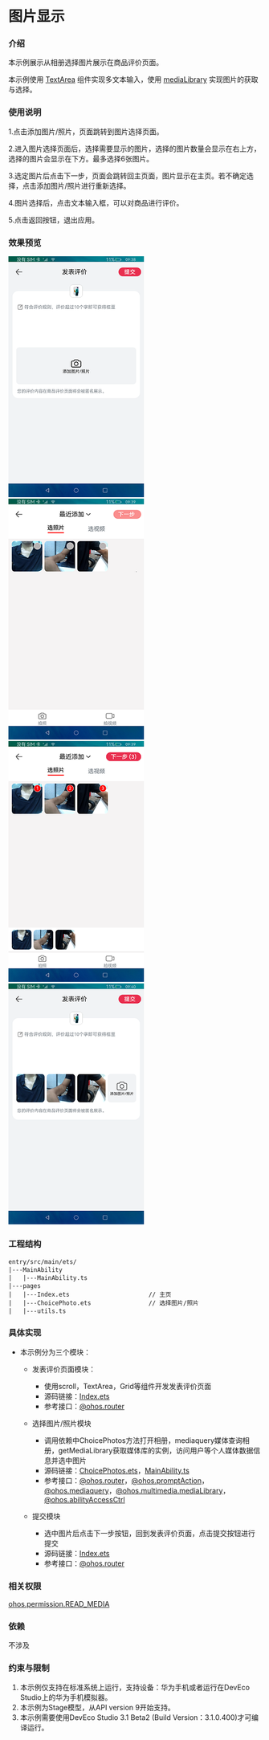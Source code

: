 # 图片显示

### 介绍

本示例展示从相册选择图片展示在商品评价页面。

本示例使用 [TextArea](https://developer.harmonyos.com/cn/docs/documentation/doc-references-V3/ts-basic-components-textarea-0000001427902464-V3) 组件实现多文本输入，使用 [mediaLibrary](https://developer.harmonyos.com/cn/docs/documentation/doc-references-V3/js-apis-medialibrary-0000001478061921-V3#ZH-CN_TOPIC_0000001478061921__medialibrary) 实现图片的获取与选择。

### 使用说明

1.点击添加图片/照片，页面跳转到图片选择页面。

2.进入图片选择页面后，选择需要显示的图片，选择的图片数量会显示在右上方，选择的图片会显示在下方。最多选择6张图片。

3.选定图片后点击下一步，页面会跳转回主页面，图片显示在主页。若不确定选择，点击添加图片/照片进行重新选择。

4.图片选择后，点击文本输入框，可以对商品进行评价。

5.点击返回按钮，退出应用。

### 效果预览

![](screenshots/devices/zh/index.png) ![](screenshots/devices/zh/not_choice.png) ![](screenshots/devices/zh/choice.png) ![](screenshots/devices/zh/show.png)

### 工程结构
```
entry/src/main/ets/                 
|---MainAbility
|   |---MainAbility.ts                    
|---pages
|   |---Index.ets                      // 主页
|   |---ChoicePhoto.ets                // 选择图片/照片
|   |---utils.ts
```

### 具体实现
* 本示例分为三个模块：
    * 发表评价页面模块：
        * 使用scroll，TextArea，Grid等组件开发发表评价页面
        * 源码链接：[Index.ets](entry/src/main/ets/pages/Index.ets)
        * 参考接口：[@ohos.router](https://gitee.com/openharmony/docs/blob/master/zh-cn/application-dev/reference/apis/js-apis-router.md)

    * 选择图片/照片模块
        * 调用依赖中ChoicePhotos方法打开相册，mediaquery媒体查询相册，getMediaLibrary获取媒体库的实例，访问用户等个人媒体数据信息并选中图片
        * 源码链接：[ChoicePhotos.ets](imagelibrary/src/main/ets/components/pages/ChoicePhotos.ets)，[MainAbility.ts](entry/src/main/ets/MainAbility/MainAbility.ts)
        * 参考接口：[@ohos.router](https://gitee.com/openharmony/docs/blob/master/zh-cn/application-dev/reference/apis/js-apis-router.md)，[@ohos.promptAction](https://gitee.com/openharmony/docs/blob/master/zh-cn/application-dev/reference/apis/js-apis-promptAction.md)，[@ohos.mediaquery](https://gitee.com/openharmony/docs/blob/master/zh-cn/application-dev/reference/apis/js-apis-system-mediaquery.md)，[@ohos.multimedia.mediaLibrary](https://gitee.com/openharmony/docs/blob/master/zh-cn/application-dev/reference/apis/js-apis-medialibrary.md)，[@ohos.abilityAccessCtrl](https://gitee.com/openharmony/docs/blob/master/zh-cn/application-dev/reference/apis/js-apis-abilityAccessCtrl.md)

    * 提交模块
        * 选中图片后点击下一步按钮，回到发表评价页面，点击提交按钮进行提交
        * 源码链接：[Index.ets](entry/src/main/ets/pages/Index.ets)
        * 参考接口：[@ohos.router](https://gitee.com/openharmony/docs/blob/master/zh-cn/application-dev/reference/apis/js-apis-router.md)


### 相关权限

[ohos.permission.READ_MEDIA](https://developer.harmonyos.com/cn/docs/documentation/doc-guides/permission-list-0000001281480750)

### 依赖

不涉及

### 约束与限制

1. 本示例仅支持在标准系统上运行，支持设备：华为手机或者运行在DevEco Studio上的华为手机模拟器。
2. 本示例为Stage模型，从API version 9开始支持。
3. 本示例需要使用DevEco Studio 3.1 Beta2 (Build Version：3.1.0.400)才可编译运行。